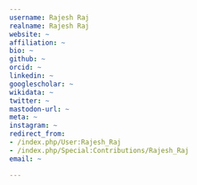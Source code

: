 ```yaml
---
username: Rajesh Raj
realname: Rajesh Raj
website: ~
affiliation: ~
bio: ~
github: ~
orcid: ~
linkedin: ~
googlescholar: ~
wikidata: ~
twitter: ~
mastodon-url: ~
meta: ~
instagram: ~
redirect_from:
- /index.php/User:Rajesh_Raj
- /index.php/Special:Contributions/Rajesh_Raj
email: ~

---
```

